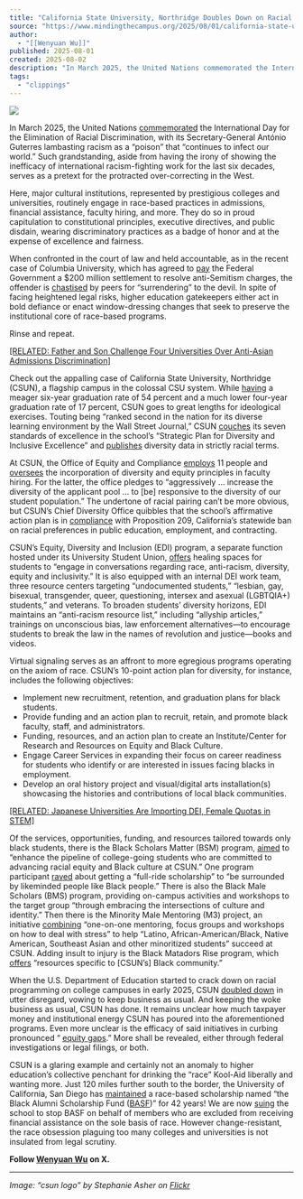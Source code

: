 ```yaml
---
title: "California State University, Northridge Doubles Down on Racial Discrimination"
source: "https://www.mindingthecampus.org/2025/08/01/california-state-university-northridge-doubles-down-on-racial-discrimination/"
author:
  - "[[Wenyuan Wu]]"
published: 2025-08-01
created: 2025-08-02
description: "In March 2025, the United Nations commemorated the International Day for the Elimination of Racial Discrimination, with its Secretary-General António Guterres lambasting racism as a “poison” that “continues to infect our world.” Such grandstanding, aside from having the irony of showing the inefficacy of international racism-fighting work for the last six decades, serves as a […]"
tags:
  - "clippings"
---
```

![](https://www.mindingthecampus.org/wp-content/uploads/2025/08/California-State-University-Northridge-Doubles-Down-on-Racial-Discrimination.png)

In March 2025, the United Nations [commemorated](https://news.un.org/en/story/2025/03/1161396) the International Day for the Elimination of Racial Discrimination, with its Secretary-General António Guterres lambasting racism as a “poison” that “continues to infect our world.” Such grandstanding, aside from having the irony of showing the inefficacy of international racism-fighting work for the last six decades, serves as a pretext for the protracted over-correcting in the West.

Here, major cultural institutions, represented by prestigious colleges and universities, routinely engage in race-based practices in admissions, financial assistance, faculty hiring, and more. They do so in proud capitulation to constitutional principles, executive directives, and public disdain, wearing discriminatory practices as a badge of honor and at the expense of excellence and fairness.

When confronted in the court of law and held accountable, as in the recent case of Columbia University, which has agreed to [pay](https://president.columbia.edu/content/our-resolution-federal-government) the Federal Government a $200 million settlement to resolve anti-Semitism charges, the offender is [chastised](https://www.chronicle.com/article/the-university-that-chose-surrender?fbclid=IwY2xjawL3NEZleHRuA2FlbQIxMQABHsYg4BrnvtYvvaN79dnNCmaIbSf7Hig5Cq2yEvXsvdReqa0jsAvBSVBaqaBv_aem_GPz41XaEjMODr1a6DBWFgg) by peers for “surrendering” to the devil. In spite of facing heightened legal risks, higher education gatekeepers either act in bold defiance or enact window-dressing changes that seek to preserve the institutional core of race-based programs.

Rinse and repeat.

[\[RELATED: Father and Son Challenge Four Universities Over Anti-Asian Admissions Discrimination\]](https://www.mindingthecampus.org/2025/05/12/father-and-son-challenge-four-universities-over-anti-asian-admissions-discrimination/)

Check out the appalling case of California State University, Northridge (CSUN), a flagship campus in the colossal CSU system. While [having](https://research.com/best-colleges/california-state-university-northridge/graduation-rate-and-career) a meager six-year graduation rate of 54 percent and a much lower four-year graduation rate of 17 percent, CSUN goes to great lengths for ideological exercises. Touting being “ranked second in the nation for its diverse learning environment by the Wall Street Journal,” CSUN [couches](https://www.csun.edu/diversity/seven-standards-excellence) its seven standards of excellence in the school’s “Strategic Plan for Diversity and Inclusive Excellence” and [publishes](https://www.csun.edu/counts/standard.php) diversity data in strictly racial terms.

At CSUN, the Office of Equity and Compliance [employs](https://www.csun.edu/office-equity-and-compliance/staff-directory) 11 people and [oversees](https://www.csun.edu/office-equity-and-compliance/faculty-hiring) the incorporation of diversity and equity principles in faculty hiring. For the latter, the office pledges to “aggressively … increase the diversity of the applicant pool … to \[be\] responsive to the diversity of our student population.” The undertone of racial pairing can’t be more obvious, but CSUN’s Chief Diversity Office quibbles that the school’s affirmative action plan is in [compliance](https://www.csun.edu/office-equity-and-compliance/faculty-hiring) with Proposition 209, California’s statewide ban on racial preferences in public education, employment, and contracting.

CSUN’s Equity, Diversity and Inclusion (EDI) program, a separate function hosted under its University Student Union, [offers](https://www.csun.edu/usu/edi) healing spaces for students to “engage in conversations regarding race, anti-racism, diversity, equity and inclusivity.” It is also equipped with an internal DEI work team, three resource centers targeting “undocumented students,” “lesbian, gay, bisexual, transgender, queer, questioning, intersex and asexual (LGBTQIA+) students,” and veterans. To broaden students’ diversity horizons, EDI maintains an “anti-racism resource list,” including “allyship articles,” trainings on unconscious bias, law enforcement alternatives—to encourage students to break the law in the names of revolution and justice—books and videos.

Virtual signaling serves as an affront to more egregious programs operating on the axiom of race. CSUN’s 10-point action plan for diversity, for instance, includes the following objectives:

- Implement new recruitment, retention, and graduation plans for black students.
- Provide funding and an action plan to recruit, retain, and promote black faculty, staff, and administrators.
- Funding, resources, and an action plan to create an Institute/Center for Research and Resources on Equity and Black Culture.
- Engage Career Services in expanding their focus on career readiness for students who identify or are interested in issues facing blacks in employment.
- Develop an oral history project and visual/digital arts installation(s) showcasing the histories and contributions of local black communities.

[\[RELATED: Japanese Universities Are Importing DEI, Female Quotas in STEM\]](https://www.mindingthecampus.org/2025/05/20/japanese-universities-are-importing-dei-female-quotas-in-stem/)

Of the services, opportunities, funding, and resources tailored towards only black students, there is the Black Scholars Matter (BSM) program, [aimed](https://www.csun.edu/black-scholars-matter) to “enhance the pipeline of college-going students who are committed to advancing racial equity and Black culture at CSUN.” One program participant [raved](https://youtu.be/opAwoPTbW7g?si=S42HXbu5AtokoK2Y) about getting a “full-ride scholarship” to “be surrounded by likeminded people like Black people.” There is also the Black Male Scholars (BMS) program, providing on-campus activities and workshops to the target group “through embracing the intersections of culture and identity.” Then there is the Minority Male Mentoring (M3) project, an initiative [combining](https://www.csun.edu/m3) “one-on-one mentoring, focus groups and workshops on how to deal with stress” to help “Latino, African-American/Black, Native American, Southeast Asian and other minoritized students” succeed at CSUN. Adding insult to injury is the Black Matadors Rise program, which [offers](https://www.csun.edu/black-matadors-rise) “resources specific to \[CSUN’s\] Black community.”

When the U.S. Department of Education started to crack down on racial programming on college campuses in early 2025, CSUN [doubled down](https://sundial.csun.edu/190486/news/csun-equity-initiatives-remain-open-amidst-department-of-education-order/) in utter disregard, vowing to keep business as usual. And keeping the woke business as usual, CSUN has done. It remains unclear how much taxpayer money and institutional energy CSUN has poured into the aforementioned programs. Even more unclear is the efficacy of said initiatives in curbing pronounced “ [equity gaps](https://www.csun.edu/institutional-research/inside-counts/equity-gap).” More shall be revealed, either through federal investigations or legal filings, or both.

CSUN is a glaring example and certainly not an anomaly to higher education’s collective penchant for drinking the “race” Kool-Aid liberally and wanting more. Just 120 miles further south to the border, the University of California, San Diego has [maintained](https://pacificlegal.org/press-release/uc-san-diego-sued-over-racially-exclusive-scholarships/) a race-based scholarship named “the Black Alumni Scholarship Fund ([BASF](https://diversity.ucsd.edu/initiatives/black-academic-excellence/index.html))” for 42 years! We are now [suing](https://www.cferfoundation.org/posts/post-UCSD-071725) the school to stop BASF on behalf of members who are excluded from receiving financial assistance on the sole basis of race. However change-resistant, the race obsession plaguing too many colleges and universities is not insulated from legal scrutiny.

**Follow [Wenyuan Wu](https://x.com/wu_wenyuan?lang=en) on X.**

---

*Image: “csun logo” by Stephanie Asher on [Flickr](https://www.flickr.com/photos/stephanieasher/477834376)*